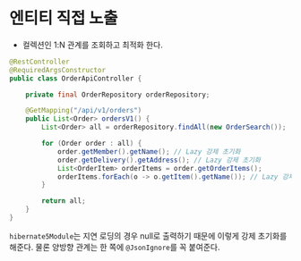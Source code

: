 # 엔티티 직접 노출

- 컬렉션인 1:N 관계를 조회하고 최적화 한다.

```java
@RestController
@RequiredArgsConstructor
public class OrderApiController {

    private final OrderRepository orderRepository;

    @GetMapping("/api/v1/orders")
    public List<Order> ordersV1() {
        List<Order> all = orderRepository.findAll(new OrderSearch());

        for (Order order : all) {
            order.getMember().getName(); // Lazy 강제 초기화
            order.getDelivery().getAddress(); // Lazy 강제 초기화
            List<OrderItem> orderItems = order.getOrderItems();
            orderItems.forEach(o -> o.getItem().getName()); // Lazy 강제 초기화
        }

        return all;
    }
}

```

`hibernate5Module`는 지연 로딩의 경우 null로 출력하기 때문에 이렇게 강제 초기화를 해준다. 물론 양방향 관계는 한 쪽에 `@JsonIgnore`를 꼭 붙여준다.